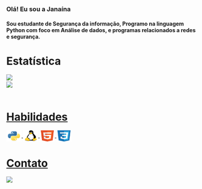 ### Olá! Eu sou a Janaína
#### Sou estudante de Segurança da informação, Programo na linguagem Python com foco em Análise de dados, e programas relacionados a redes e segurança.

 <div>
     <H1> Estatística </H1>
  <a href="https://github.com/JanainaNascimento">
  <img height="180em" src="https://github-readme-stats.vercel.app/api?username=JanainaNascimento&show_icons=true&theme=highcontrast&include_all_commits=true&count_private=true%22/"/><br>
  <img height="180em" src="https://github-readme-stats.vercel.app/api/top-langs/?username=JanainaNascimento&layout=compact&langs_count=16&theme=highcontrast"/>
 </div>

<div style="display: inline_block"><br>
        <H1> Habilidades </H1>
  <img align="center" alt="Jan-Python" height="30" width="40" src="https://raw.githubusercontent.com/devicons/devicon/master/icons/python/python-original.svg">
 <img align="center" alt="Jan-Linux" height="30" width="40" src= "https://raw.githubusercontent.com/devicons/devicon/master/icons/linux/linux-original.svg">
  <img align="center" alt="Jan-HTML" height="30" width="40" src="https://raw.githubusercontent.com/devicons/devicon/master/icons/html5/html5-original.svg">
  <img align="center" alt="Jan-CSS" height="30" width="40" src="https://raw.githubusercontent.com/devicons/devicon/master/icons/css3/css3-original.svg">
</div>
  
  <H1> Contato</H1>
<div>
   
  <a href="https://www.linkedin.com/in/-janaina-nascimento" target="_blank"><img src="https://img.shields.io/badge/-LinkedIn-%230077B5?style=for-the-badge&logo=linkedin&logoColor=white" target="_blank"></a> </div>
